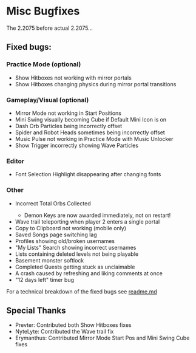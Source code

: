 # Misc Bugfixes
The 2.2075 before actual 2.2075...

## Fixed bugs:
### Practice Mode (optional)
- <cj>Show Hitboxes</c> not working with <co>mirror portals</c>
- <cj>Show Hitboxes</c> changing <cl>physics</c> during <co>mirror portal transitions</c>
### Gameplay/Visual (optional)
- <cj>Mirror Mode</c> not working in <co>Start Positions</c>
- <cj>Mini Swing</c> visually becoming <cr>Cube</c> if <co>Default Mini Icon</c> is on
- <cj>Dash Orb Particles</c> being <cr>incorrectly offset</c>
- <cj>Spider and Robot Heads</c> sometimes being <cr>incorrectly offset</c>
- <cj>Music Pulse</c> not working in <co>Practice Mode</c> with Music Unlocker
- <cj>Show Trigger</c> incorrectly showing <co>Wave Particles</c>
### Editor
- <cj>Font Selection Highlight</c> <cr>disappearing</c> after <co>changing fonts</c>
### Other
- <cr>Incorrect</c> <cj>Total Orbs Collected</c>
  - <co>Demon Keys</c> are now awarded <cg>immediately</c>, not on restart!
- <cj>Wave trail</c> <cr>teleporting</c> when <co>player 2</c> enters a single portal
- <cj>Copy to Clipboard</c> not working (mobile only)
- <cj>Saved Songs</c> page switching <cr>lag</c>
- <cj>Profiles</c> showing <cr>old/broken</c> usernames
- <cj>"My Lists" Search</c> showing <cr>incorrect usernames</c>
- <cj>Lists</c> containing <cr>deleted levels</c> not being playable
- <cj>Basement monster</c> <cr>softlock</c>
- <cj>Completed Quests</c> getting stuck as <cr>unclaimable</c>
- A <cr>crash</c> caused by <cj>refreshing and liking</c> <co>comments</c> at once
- <cr>"12 days left"</c> timer bug

For a technical breakdown of the fixed bugs see [readme.md](https://github.com/Cvolton/miscbugfixes-geode/blob/master/README.md)

## Special Thanks
- Prevter: Contributed both Show Hitboxes fixes
- NyteLyte: Contributed the Wave trail fix
- Erymanthus: Contributed Mirror Mode Start Pos and Mini Swing Cube fixes